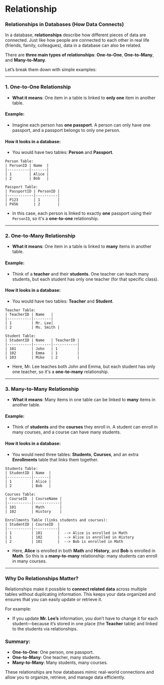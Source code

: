 # Relationship

### Relationships in Databases (How Data Connects)

In a database, **relationships** describe how different pieces of data are connected. Just like how people are connected to each other in real life (friends, family, colleagues), data in a database can also be related.

There are **three main types of relationships**: **One-to-One**, **One-to-Many**, and **Many-to-Many**.

Let’s break them down with simple examples:

---

### **1. One-to-One Relationship**
- **What it means**: One item in a table is linked to **only one** item in another table.
  
#### Example:
- Imagine each person has **one passport**. A person can only have one passport, and a passport belongs to only one person.
  
#### How it looks in a database:
- You would have two tables: **Person** and **Passport**.
  
```plaintext
Person Table:
| PersonID | Name  |
|----------|-------|
| 1        | Alice |
| 2        | Bob   |

Passport Table:
| PassportID | PersonID |
|------------|----------|
| P123       | 1        |
| P456       | 2        |
```

- In this case, each person is linked to exactly **one** passport using their `PersonID`, so it's a **one-to-one** relationship.

---

### **2. One-to-Many Relationship**
- **What it means**: One item in a table is linked to **many** items in another table.
  
#### Example:
- Think of a **teacher** and their **students**. One teacher can teach many students, but each student has only one teacher (for that specific class).
  
#### How it looks in a database:
- You would have two tables: **Teacher** and **Student**.
  
```plaintext
Teacher Table:
| TeacherID | Name   |
|-----------|--------|
| 1         | Mr. Lee|
| 2         | Ms. Smith |

Student Table:
| StudentID | Name   | TeacherID |
|-----------|--------|-----------|
| 101       | John   | 1         |
| 102       | Emma   | 1         |
| 103       | Mike   | 2         |
```

- Here, Mr. Lee teaches both John and Emma, but each student has only one teacher, so it's a **one-to-many** relationship.

---

### **3. Many-to-Many Relationship**
- **What it means**: Many items in one table can be linked to **many** items in another table.
  
#### Example:
- Think of **students** and the **courses** they enroll in. A student can enroll in many courses, and a course can have many students.

#### How it looks in a database:
- You would need three tables: **Students**, **Courses**, and an extra **Enrollments** table that links them together.

```plaintext
Students Table:
| StudentID | Name  |
|-----------|-------|
| 1         | Alice |
| 2         | Bob   |

Courses Table:
| CourseID  | CourseName |
|-----------|------------|
| 101       | Math       |
| 102       | History    |

Enrollments Table (links students and courses):
| StudentID | CourseID  |
|-----------|-----------|
| 1         | 101       |  --> Alice is enrolled in Math
| 1         | 102       |  --> Alice is enrolled in History
| 2         | 101       |  --> Bob is enrolled in Math
```

- Here, **Alice** is enrolled in both **Math** and **History**, and **Bob** is enrolled in **Math**. So this is a **many-to-many** relationship: many students can enroll in many courses.

---

### **Why Do Relationships Matter?**
Relationships make it possible to **connect related data** across multiple tables without duplicating information. This keeps your data organized and ensures that you can easily update or retrieve it.

For example:
- If you update **Mr. Lee’s** information, you don’t have to change it for each student—because it’s stored in one place (the **Teacher** table) and linked to the students via relationships.

### Summary:
- **One-to-One**: One person, one passport.
- **One-to-Many**: One teacher, many students.
- **Many-to-Many**: Many students, many courses.

These relationships are how databases mimic real-world connections and allow you to organize, retrieve, and manage data efficiently.
